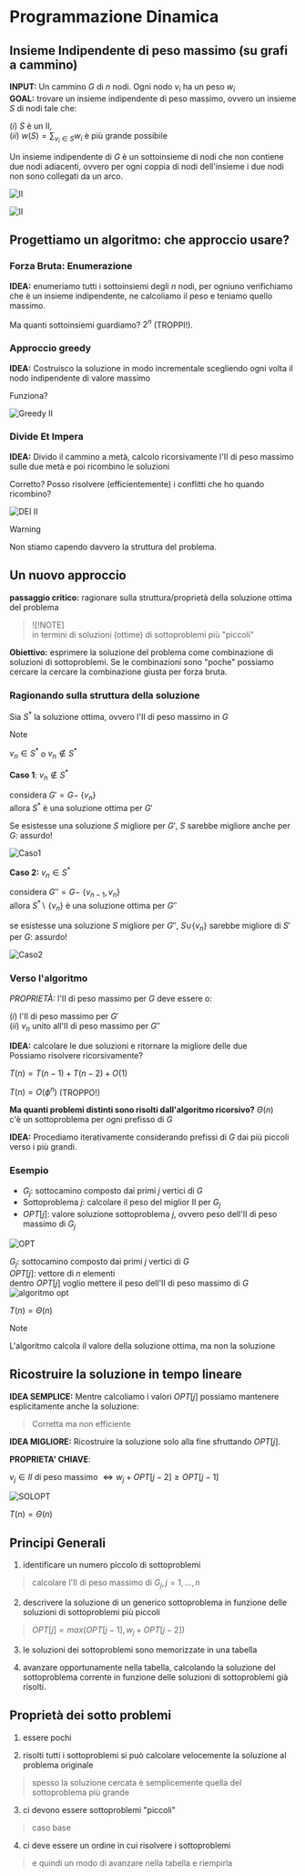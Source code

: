 # Programmazione Dinamica  
## Insieme Indipendente di peso massimo (su grafi a cammino)  
**INPUT:** Un cammino $G$ di $n$ nodi. Ogni nodo $v_i$ ha un peso $w_i$  
**GOAL:** trovare un insieme indipendente di peso massimo, ovvero un insieme $S$ di nodi tale che:  

($i$) $S$ è un II,  
($ii$) $w(S) = \sum_{v_i \in S}w_i$ è più grande possibile  

Un insieme indipendente di $G$ è un sottoinsieme di nodi che non contiene due nodi adiacenti, ovvero per ogni coppia di nodi dell'insieme i due nodi non sono collegati da un arco.  

![II](./Screen/II.png)  

![II](./Screen/IIMAX.png)  

## Progettiamo un algoritmo: che approccio usare?  
### Forza Bruta: Enumerazione  

**IDEA:**  enumeriamo tutti i sottoinsiemi degli $n$ nodi, per ogniuno verifichiamo che è un insieme indipendente, ne calcoliamo il peso e teniamo quello massimo.  

Ma quanti sottoinsiemi guardiamo? $2^n$ (TROPPI!).  

### Approccio greedy  
**IDEA:** Costruisco la soluzione in modo incrementale scegliendo ogni volta il nodo indipendente di valore massimo  

Funziona?  

![Greedy II](./Screen/greedyII.png)  

### Divide Et Impera  
**IDEA:** Divido il cammino a metà, calcolo ricorsivamente l'II di peso massimo sulle due metà e poi ricombino le soluzioni  

Corretto?  Posso risolvere (efficientemente) i conflitti che ho quando ricombino?  

![DEI II](./Screen/dei_II.png)  

> [!WARNING]  
Non stiamo capendo davvero la struttura del problema.  

## Un nuovo approccio  
**passaggio critico:** ragionare sulla struttura/proprietà della soluzione ottima del problema  

> ![!NOTE]  
in termini di soluzioni (ottime) di sottoproblemi più "piccoli"  

**Obiettivo:** esprimere la soluzione del problema come combinazione di soluzioni di sottoproblemi. Se le combinazioni sono "poche" possiamo cercare la  cercare la combinazione giusta per forza bruta.  

### Ragionando sulla struttura della soluzione  
Sia $S^*$ la soluzione ottima, ovvero l'II di peso massimo in $G$  

> [!NOTE]  
$v_n \in S^*$ o $v_n \notin S^*$  

**Caso 1**: $v_n \notin S^*$  

considera $G' = G -$ {$v_n$}  
allora $S^*$ è una soluzione ottima per $G'$  

Se esistesse una soluzione $S$ migliore per $G'$, $S$ sarebbe migliore anche per $G$: assurdo!  

![Caso1](./Screen/caso1_II.png)  

**Caso 2:** $v_n \in S^*$  

considera $G''= G -$ {$v_{n-1},v_n$}  
allora $S^* \backslash$ {$v_n$} è una soluzione ottima per $G''$  

se esistesse una soluzione $S$ migliore per $G''$, $S \cup${$v_n$} sarebbe migliore di $S'$ per $G$: assurdo!  

![Caso2](./Screen/caso2_II.png)  

### Verso l'algoritmo  
*PROPRIETÀ:* l'II di peso massimo per $G$ deve essere o:  

($i$) l'II di peso massimo per $G'$  
($ii$) $v_n$ unito all'II di peso massimo per $G''$  

**IDEA:** calcolare le due soluzioni e ritornare la migliore delle due  
Possiamo risolvere ricorsivamente?  

$T(n)=T(n-1)+T(n-2)+O(1)$  

$T(n)=O(\phi^n)$  (TROPPO!)  

**Ma quanti problemi distinti sono risolti dall'algoritmo ricorsivo?** $\Theta(n)$  
c'è un sottoproblema per ogni prefisso di $G$  

**IDEA:** Procediamo iterativamente considerando prefissi di $G$ dai più piccoli verso i più grandi.  

### Esempio  

+ $G_j:$ sottocamino composto dai primi $j$ vertici di $G$  
+ Sottoproblema $j:$ calcolare il peso del miglior II per $G_j$  
+ $OPT[j]:$ valore soluzione sottoproblema $j$, ovvero peso dell'II di peso massimo di $G_j$  

![OPT](./Screen/OPT_II.png)  

$G_j:$ sottocamino composto dai primi $j$ vertici di $G$  
$OPT[j]:$ vettore di $n$ elementi  
dentro $OPT[j]$ voglio mettere il peso dell'II di peso massimo di $G$  
![algoritmo opt](./Screen/algOPT_II.png)  

$T(n)=\Theta(n)$  

>[!NOTE]  
L'algoritmo calcola il valore della soluzione ottima, ma non la soluzione  

## Ricostruire la soluzione in tempo lineare  

**IDEA SEMPLICE:**  Mentre calcoliamo i valori $OPT[j]$ possiamo mantenere esplicitamente anche la soluzione:  

> Corretta ma non efficiente  

**IDEA MIGLIORE:** Ricostruire la soluzione solo alla fine sfruttando $OPT[j]$.    

**PROPRIETA' CHIAVE**:  

$v_j \in II$ di peso massimo $\Leftrightarrow w_j + OPT[j-2] \geq OPT[j-1]$  

![SOLOPT](./Screen/solalgOPT_II.png)  

$T(n)=\Theta(n)$  

## Principi Generali  

1. identificare un numero piccolo di sottoproblemi  
> calcolare l'II di peso massimo di $G_j, j=1,...,n$  

2. descrivere la soluzione di un generico sottoproblema in funzione delle soluzioni di sottoproblemi più piccoli  
> $OPT[j]=max(OPT[j-1],w_j+OPT[j-2])$  

3. le soluzioni dei sottoproblemi sono memorizzate in una tabella  

4. avanzare opportunamente nella tabella, calcolando la soluzione del sottoproblema corrente in funzione delle soluzioni di sottoproblemi già risolti.  

## Proprietà dei sotto problemi  
1. essere pochi  

2. risolti tutti i sottoproblemi si può calcolare velocemente la soluzione al problema originale  
> spesso la soluzione cercata è semplicemente quella del sottoproblema più grande  

3. ci devono essere sottoproblemi "piccoli"  
> caso base  
4. ci deve essere un ordine in cui risolvere i sottoproblemi  
> e quindi un modo di avanzare nella tabella e riempirla
